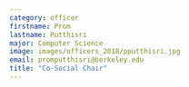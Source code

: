 ```yaml
---
category: officer
firstname: Prom
lastname: Putthisri
major: Computer Science
image: images/officers_2018/pputthisri.jpg
email: promputthisri@berkeley.edu
title: "Co-Social Chair"
---
```

